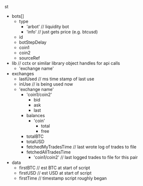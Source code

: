 st
  * bots[]
    * type
      * 'arbot' // liquidity bot
      * 'info' // just gets price (e.g. btcusd)
    * id
    * botStepDelay
    * coin1
    * coin2
    * sourceRef
  * lib // cctx or similar library object handles for api calls
    * 'exchange name'
  * exchanges
    * lastUsed // ms time stamp of last use
    * inUse // is being used now
    * 'exchange name'
      * 'coin1/coin2'
        * bid
        * ask
        * last
      * balances
        * 'coin'
          * total
          * free
      * totalBTC
      * totalUSD
      * fetchedMyTradesTime // last wrote log of trades to file
      * fetchedAllTradesTime
        * 'coin1/coin2'  // last logged trades to file for this pair
  * data
    * firstBTC // est BTC at start of script
    * firstUSD // est USD at start of script
    * firstTime // timestamp script roughly began